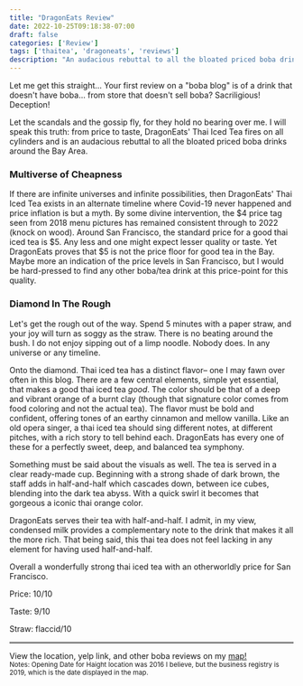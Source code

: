 ```yaml
---
title: "DragonEats Review"
date: 2022-10-25T09:18:38-07:00
draft: false
categories: ['Review']
tags: ['thaitea', 'dragoneats', 'reviews']
description: "An audacious rebuttal to all the bloated priced boba drinks around the Bay Area"
---
```


Let me get this straight... Your first review on a "boba blog" is of a drink that doesn't have boba... from store that doesn't sell boba? Sacriligious! Deception! 

Let the scandals and the gossip fly, for they hold no bearing over me. I will speak this truth: from price to taste, DragonEats' Thai Iced Tea fires on all cylinders and is an audacious rebuttal to all the bloated priced boba drinks around the Bay Area.

### Multiverse of Cheapness
If there are infinite universes and infinite possibilities, then DragonEats' Thai Iced Tea exists in an alternate timeline where Covid-19 never happened and price inflation is but a myth. By some divine intervention, the $4 price tag seen from 2018 menu pictures has remained consistent through to 2022 (knock on wood). Around San Francisco, the standard price for a good thai iced tea is $5. Any less and one might expect lesser quality or taste. Yet DragonEats proves that $5 is not the price floor for good tea in the Bay.  Maybe more an indication of the price levels in San Francisco, but I would be hard-pressed to find any other boba/tea drink at this price-point for this quality.

### Diamond In The Rough
Let's get the rough out of the way. Spend 5 minutes with a paper straw, and your joy will turn as soggy as the straw. There is no beating around the bush. I do not enjoy sipping out of a limp noodle. Nobody does. In any universe or any timeline.

Onto the diamond. Thai iced tea has a distinct flavor– one I may fawn over often in this blog. There are a few central elements, simple yet essential, that makes a good thai iced tea _good_. The color should be that of a deep and vibrant orange of a burnt clay (though that signature color comes from food coloring and not the actual tea). The flavor must be bold and confident, offering tones of an earthy cinnamon and mellow vanilla. Like an old opera singer, a thai iced tea should sing different notes, at different pitches, with a rich story to tell behind each. DragonEats has every one of these for a perfectly sweet, deep, and balanced tea symphony.

Something must be said about the visuals as well. The tea is served in a clear ready-made cup. Beginning with a strong shade of dark brown, the staff adds in half-and-half which cascades down, between ice cubes, blending into the dark tea abyss. With a quick swirl it becomes that gorgeous a iconic thai orange color.

DragonEats serves their tea with half-and-half. I admit, in my view, condensed milk provides a complementary note to the drink that makes it all the more rich. That being said, this thai tea does not feel lacking in any element for having used half-and-half.

Overall a wonderfully strong thai iced tea with an otherworldly price for San Francisco.

Price: 10/10

Taste: 9/10

Straw: flaccid/10

<hr class="solid" style ="border-top: 2px solid #bbb">
View the location, yelp link, and other boba reviews on my <a href="../../map">map!</a><br>

<small>
    Notes: Opening Date for Haight location was 2016 I believe, but the business registry is 2019, which is the date displayed in the map.
</small>